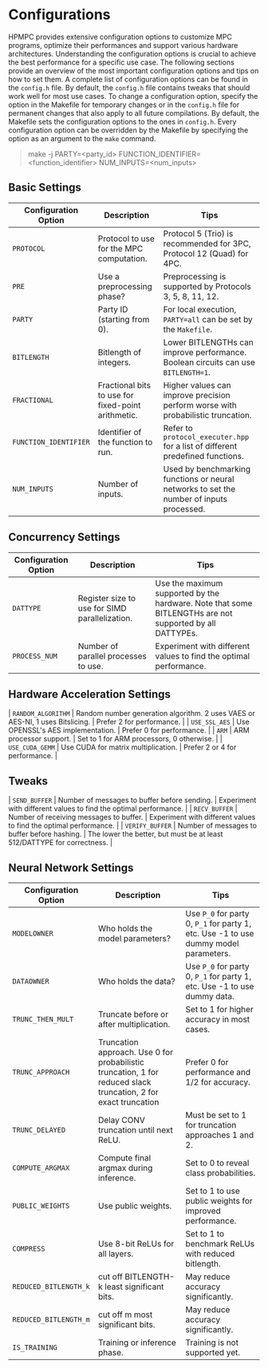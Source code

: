 # Configurations

HPMPC provides extensive configuration options to customize MPC programs, optimize their performances and support various hardware architectures. Understanding the configuration options is crucial to achieve the best performance for a specific use case. The following sections provide an overview of the most important configuration options and tips on how to set them.
A complete list of configuration options can be found in the `config.h` file.
By default, the `config.h` file contains tweaks that should work well for most use cases.
To change a configuration option, specify the option in the Makefile for temporary changes or in the `config.h` file for permanent changes that also apply to all future compilations.
By default, the Makefile sets the configuration options to the ones in `config.h`. Every configuration option can be overridden by the Makefile by specifying the option as an argument to the `make` command. 

> make -j PARTY=<party_id> FUNCTION_IDENTIFIER=<function_identifier> NUM_INPUTS=<num_inputs> 

## Basic Settings

| Configuration Option | Description | Tips |
| --- | --- | --- |
| `PROTOCOL` | Protocol to use for the MPC computation. | Protocol 5 (Trio) is recommended for 3PC, Protocol 12 (Quad) for 4PC. |
| `PRE` | Use a preprocessing phase? | Preprocessing is supported by Protocols 3, 5, 8, 11, 12. |
| `PARTY` | Party ID (starting from 0). | For local execution, `PARTY=all` can be set by the `Makefile`. |
| `BITLENGTH` | Bitlength of integers. | Lower BITLENGTHs can improve performance. Boolean circuits can use `BITLENGTH=1`. |
| `FRACTIONAL` | Fractional bits to use for fixed-point arithmetic. | Higher values can improve precision perform worse with probabilistic truncation. |
| `FUNCTION_IDENTIFIER` | Identifier of the function to run. | Refer to `protocol_executer.hpp` for a list of different predefined functions. |
| `NUM_INPUTS` | Number of inputs. | Used by benchmarking functions or neural networks to set the number of inputs processed. |

## Concurrency Settings

| Configuration Option | Description | Tips |
| --- | --- | --- |
| `DATTYPE` | Register size to use for SIMD parallelization. | Use the maximum supported by the hardware. Note that some BITLENGTHs are not supported by all DATTYPEs. |
| `PROCESS_NUM` | Number of parallel processes to use. | Experiment with different values to find the optimal performance. |


## Hardware Acceleration Settings

| `RANDOM_ALGORITHM` | Random number generation algorithm. 2 uses VAES or AES-NI, 1 uses Bitslicing. | Prefer 2 for performance. |
| `USE_SSL_AES` | Use OPENSSL's AES implementation. | Prefer 0 for performance. |
| `ARM` | ARM processor support. | Set to 1 for ARM processors, 0 otherwise. |
| `USE_CUDA_GEMM` | Use CUDA for matrix multiplication. | Prefer 2 or 4 for performance. |

## Tweaks

| `SEND_BUFFER` | Number of messages to buffer before sending. | Experiment with different values to find the optimal performance. |
| `RECV_BUFFER` | Number of receiving messages to buffer. | Experiment with different values to find the optimal performance. |
| `VERIFY_BUFFER` | Number of messages to buffer before hashing. | The lower the better, but must be at least 512/DATTYPE for correctness. |

## Neural Network Settings

| Configuration Option | Description | Tips |
| --- | --- | --- |
| `MODELOWNER` | Who holds the model parameters? | Use `P_0` for party 0, `P_1` for party 1, etc. Use -1 to use dummy model parameters. |
| `DATAOWNER` | Who holds the data? | Use `P_0` for party 0, `P_1` for party 1, etc. Use -1 to use dummy data. |
| `TRUNC_THEN_MULT` | Truncate before or after multiplication. | Set to 1 for higher accuracy in most cases. |
| `TRUNC_APPROACH` | Truncation approach. Use 0 for probabilistic truncation, 1 for reduced slack truncation, 2 for exact truncation | Prefer 0 for performance and 1/2 for accuracy. |
| `TRUNC_DELAYED` | Delay CONV truncation until next ReLU. | Must be set to 1 for truncation approaches 1 and 2. |
| `COMPUTE_ARGMAX` | Compute final argmax during inference. | Set to 0 to reveal class probabilities. |
| `PUBLIC_WEIGHTS` | Use public weights. | Set to 1 to use public weights for improved performance. |
| `COMPRESS` | Use 8-bit ReLUs for all layers. | Set to 1 to benchmark ReLUs with reduced bitlength. |
| `REDUCED_BITLENGTH_k` | cut off BITLENGTH-k least significant bits. | May reduce accuracy significantly. |
| `REDUCED_BITLENGTH_m` | cut off m most significant bits. | May reduce accuracy significantly. |
| `IS_TRAINING` | Training or inference phase. | Training is not supported yet. |






